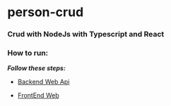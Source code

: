 # person-crud
### Crud with NodeJs with Typescript and React



### How to run:

***Follow these steps:***

- [Backend Web Api]( https://github.com/leo2d/person-crud/blob/master/server/README.md "Backend") 

- [FrontEnd Web]( https://github.com/leo2d/person-crud/blob/master/web/README.md "FrontEnd") 
